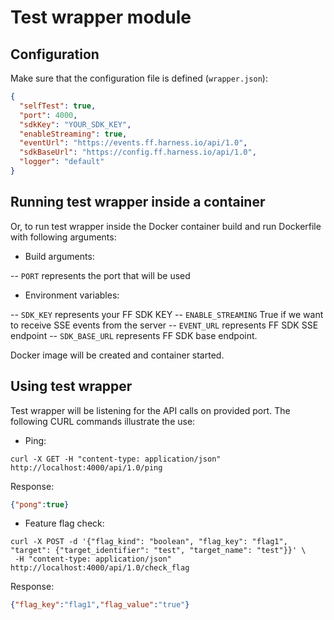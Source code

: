 # Test wrapper module

## Configuration

Make sure that the configuration file is defined (`wrapper.json`):

```json
{
  "selfTest": true,
  "port": 4000,
  "sdkKey": "YOUR_SDK_KEY",
  "enableStreaming": true,
  "eventUrl": "https://events.ff.harness.io/api/1.0",
  "sdkBaseUrl": "https://config.ff.harness.io/api/1.0",
  "logger": "default"
}
```

## Running test wrapper inside a container

Or, to run test wrapper inside the Docker container build and run Dockerfile with following arguments:

- Build arguments:

-- `PORT` represents the port that will be used

- Environment variables:

-- `SDK_KEY` represents your FF SDK KEY
-- `ENABLE_STREAMING` True if we want to receive SSE events from the server
-- `EVENT_URL` represents FF SDK SSE endpoint
-- `SDK_BASE_URL` represents FF SDK base endpoint.

Docker image will be created and container started.

## Using test wrapper

Test wrapper will be listening for the API calls on provided port. The following CURL commands 
illustrate the use:

- Ping:

```
curl -X GET -H "content-type: application/json" http://localhost:4000/api/1.0/ping
```

Response:

```json
{"pong":true}
```

- Feature flag check:

```
curl -X POST -d '{"flag_kind": "boolean", "flag_key": "flag1", "target": {"target_identifier": "test", "target_name": "test"}}' \
 -H "content-type: application/json" http://localhost:4000/api/1.0/check_flag
```

Response:

```json
{"flag_key":"flag1","flag_value":"true"}
```
